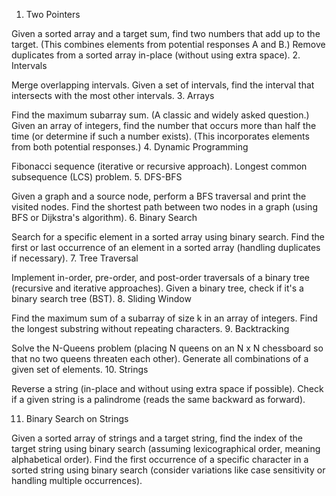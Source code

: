 1. Two Pointers

Given a sorted array and a target sum, find two numbers that add up to the target. (This combines elements from potential responses A and B.)
Remove duplicates from a sorted array in-place (without using extra space).
2. Intervals

Merge overlapping intervals.
Given a set of intervals, find the interval that intersects with the most other intervals.
3. Arrays

Find the maximum subarray sum. (A classic and widely asked question.)
Given an array of integers, find the number that occurs more than half the time (or determine if such a number exists). (This incorporates elements from both potential responses.)
4. Dynamic Programming

Fibonacci sequence (iterative or recursive approach).
Longest common subsequence (LCS) problem.
5. DFS-BFS

Given a graph and a source node, perform a BFS traversal and print the visited nodes.
Find the shortest path between two nodes in a graph (using BFS or Dijkstra's algorithm).
6. Binary Search

Search for a specific element in a sorted array using binary search.
Find the first or last occurrence of an element in a sorted array (handling duplicates if necessary).
7. Tree Traversal

Implement in-order, pre-order, and post-order traversals of a binary tree (recursive and iterative approaches).
Given a binary tree, check if it's a binary search tree (BST).
8. Sliding Window

Find the maximum sum of a subarray of size k in an array of integers.
Find the longest substring without repeating characters.
9. Backtracking

Solve the N-Queens problem (placing N queens on an N x N chessboard so that no two queens threaten each other).
Generate all combinations of a given set of elements.
10. Strings

Reverse a string (in-place and without using extra space if possible).
Check if a given string is a palindrome (reads the same backward as forward).

11. Binary Search on Strings

Given a sorted array of strings and a target string, find the index of the target string using binary search (assuming lexicographical order, meaning alphabetical order).
Find the first occurrence of a specific character in a sorted string using binary search (consider variations like case sensitivity or handling multiple occurrences).



